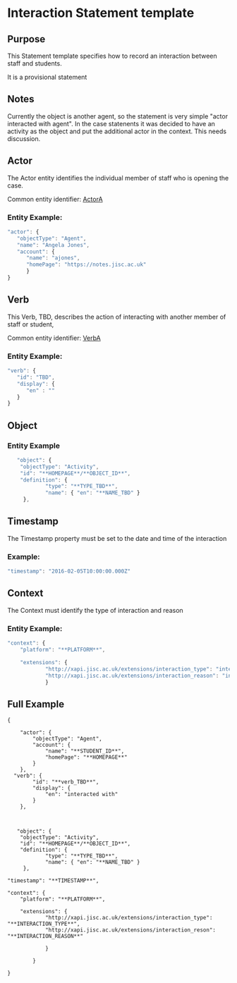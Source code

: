 # Interaction Statement template

## Purpose
This Statement template specifies how to record an interaction between staff and students.

It is a provisional statement

## Notes

Currently the object is another agent, so the statement is very simple "actor interacted with agent". In the case statenents it was decided to have an activity as the object and put the additional actor in the context. This needs discussion. 

## Actor
The Actor entity identifies the individual member of staff who is opening the case.

Common entity identifier: [ActorA](/common_structures.md#actora)

### Entity Example:

``` Javascript
"actor": {
   "objectType": "Agent",
   "name": "Angela Jones",
   "account": {
      "name": "ajones",
      "homePage": "https://notes.jisc.ac.uk"
      }
}
```

## Verb
This Verb, TBD, describes the action of interacting with another member of staff or student,

Common entity identifier: [VerbA](/common_structures.md#verba)

### Entity Example:

``` javascript
"verb": {
   "id": "TBD",
   "display": {
      "en" : ""
   }
}
```

## Object



### Entity Example

``` javascript
   "object": {
    "objectType": "Activity",
    "id": "**HOMEPAGE**/**OBJECT_ID**",	
    "definition": {
            "type": "**TYPE_TBD**",			
            "name": { "en": "**NAME_TBD" }   
     },
```

## Timestamp

The Timestamp property must be set to the date and time of the interaction

### Example:

``` javascript
"timestamp": "2016-02-05T10:00:00.000Z"
```

## Context
The Context must identify the type of interaction and reason


### Entity Example:

``` javascript
"context": {
	"platform": "**PLATFORM**",

    "extensions": {
			"http://xapi.jisc.ac.uk/extensions/interaction_type": "interaction_type",
			"http://xapi.jisc.ac.uk/extensions/interaction_reason": "interaction_reason"
			}
```
## Full Example

```
{
	
    "actor": {
        "objectType": "Agent",
        "account": {
			"name": "**STUDENT_ID**",
			"homePage": "**HOMEPAGE**"
        }
    },
  "verb": {
        "id": "**verb_TBD**",
        "display": {
            "en": "interacted with"
        }
    },



   "object": {
    "objectType": "Activity",
    "id": "**HOMEPAGE**/**OBJECT_ID**",	
    "definition": {
            "type": "**TYPE_TBD**",			
            "name": { "en": "**NAME_TBD" }   
     },

"timestamp": "**TIMESTAMP**",

"context": {
	"platform": "**PLATFORM**",

    "extensions": {
            "http://xapi.jisc.ac.uk/extensions/interaction_type": "**INTERACTION_TYPE**",
            "http://xapi.jisc.ac.uk/extensions/interaction_reson": "**INTERACTION_REASON**"
            
			}
				
        }
        
}
```
